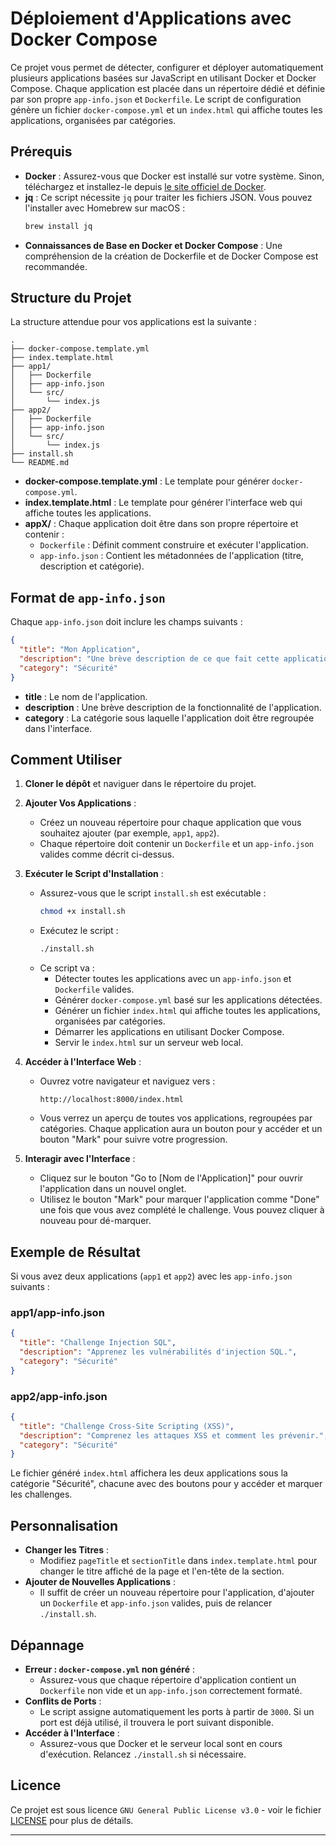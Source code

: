 # Déploiement d'Applications avec Docker Compose

Ce projet vous permet de détecter, configurer et déployer automatiquement plusieurs applications basées sur JavaScript en utilisant Docker et Docker Compose. Chaque application est placée dans un répertoire dédié et définie par son propre `app-info.json` et `Dockerfile`. Le script de configuration génère un fichier `docker-compose.yml` et un `index.html` qui affiche toutes les applications, organisées par catégories.

## Prérequis

- **Docker** : Assurez-vous que Docker est installé sur votre système. Sinon, téléchargez et installez-le depuis [le site officiel de Docker](https://docs.docker.com/get-docker/).
- **jq** : Ce script nécessite `jq` pour traiter les fichiers JSON. Vous pouvez l'installer avec Homebrew sur macOS :
  ```bash
  brew install jq
  ```
- **Connaissances de Base en Docker et Docker Compose** : Une compréhension de la création de Dockerfile et de Docker Compose est recommandée.

## Structure du Projet

La structure attendue pour vos applications est la suivante :

```plaintext
.
├── docker-compose.template.yml
├── index.template.html
├── app1/
│   ├── Dockerfile
│   ├── app-info.json
│   └── src/
│       └── index.js
├── app2/
│   ├── Dockerfile
│   ├── app-info.json
│   └── src/
│       └── index.js
├── install.sh
└── README.md
```

- **docker-compose.template.yml** : Le template pour générer `docker-compose.yml`.
- **index.template.html** : Le template pour générer l'interface web qui affiche toutes les applications.
- **appX/** : Chaque application doit être dans son propre répertoire et contenir :
  - `Dockerfile` : Définit comment construire et exécuter l'application.
  - `app-info.json` : Contient les métadonnées de l'application (titre, description et catégorie).

## Format de `app-info.json`

Chaque `app-info.json` doit inclure les champs suivants :

```json
{
  "title": "Mon Application",
  "description": "Une brève description de ce que fait cette application.",
  "category": "Sécurité"
}
```

- **title** : Le nom de l'application.
- **description** : Une brève description de la fonctionnalité de l'application.
- **category** : La catégorie sous laquelle l'application doit être regroupée dans l'interface.

## Comment Utiliser

1. **Cloner le dépôt** et naviguer dans le répertoire du projet.

2. **Ajouter Vos Applications** :
   - Créez un nouveau répertoire pour chaque application que vous souhaitez ajouter (par exemple, `app1`, `app2`).
   - Chaque répertoire doit contenir un `Dockerfile` et un `app-info.json` valides comme décrit ci-dessus.

3. **Exécuter le Script d'Installation** :
   - Assurez-vous que le script `install.sh` est exécutable :
     ```bash
     chmod +x install.sh
     ```
   - Exécutez le script :
     ```bash
     ./install.sh
     ```
   - Ce script va :
     - Détecter toutes les applications avec un `app-info.json` et `Dockerfile` valides.
     - Générer `docker-compose.yml` basé sur les applications détectées.
     - Générer un fichier `index.html` qui affiche toutes les applications, organisées par catégories.
     - Démarrer les applications en utilisant Docker Compose.
     - Servir le `index.html` sur un serveur web local.

4. **Accéder à l'Interface Web** :
   - Ouvrez votre navigateur et naviguez vers :
     ```plaintext
     http://localhost:8000/index.html
     ```
   - Vous verrez un aperçu de toutes vos applications, regroupées par catégories. Chaque application aura un bouton pour y accéder et un bouton "Mark" pour suivre votre progression.

5. **Interagir avec l'Interface** :
   - Cliquez sur le bouton "Go to [Nom de l'Application]" pour ouvrir l'application dans un nouvel onglet.
   - Utilisez le bouton "Mark" pour marquer l'application comme "Done" une fois que vous avez complété le challenge. Vous pouvez cliquer à nouveau pour dé-marquer.

## Exemple de Résultat

Si vous avez deux applications (`app1` et `app2`) avec les `app-info.json` suivants :

### app1/app-info.json

```json
{
  "title": "Challenge Injection SQL",
  "description": "Apprenez les vulnérabilités d'injection SQL.",
  "category": "Sécurité"
}
```

### app2/app-info.json

```json
{
  "title": "Challenge Cross-Site Scripting (XSS)",
  "description": "Comprenez les attaques XSS et comment les prévenir.",
  "category": "Sécurité"
}
```

Le fichier généré `index.html` affichera les deux applications sous la catégorie "Sécurité", chacune avec des boutons pour y accéder et marquer les challenges.

## Personnalisation

- **Changer les Titres** :
  - Modifiez `pageTitle` et `sectionTitle` dans `index.template.html` pour changer le titre affiché de la page et l'en-tête de la section.
- **Ajouter de Nouvelles Applications** :
  - Il suffit de créer un nouveau répertoire pour l'application, d'ajouter un `Dockerfile` et `app-info.json` valides, puis de relancer `./install.sh`.

## Dépannage

- **Erreur : `docker-compose.yml` non généré** :
  - Assurez-vous que chaque répertoire d'application contient un `Dockerfile` non vide et un `app-info.json` correctement formaté.
- **Conflits de Ports** :
  - Le script assigne automatiquement les ports à partir de `3000`. Si un port est déjà utilisé, il trouvera le port suivant disponible.
- **Accéder à l'Interface** :
  - Assurez-vous que Docker et le serveur local sont en cours d'exécution. Relancez `./install.sh` si nécessaire.

## Licence

Ce projet est sous licence `GNU General Public License v3.0` - voir le fichier [LICENSE](LICENSE) pour plus de détails.

---
